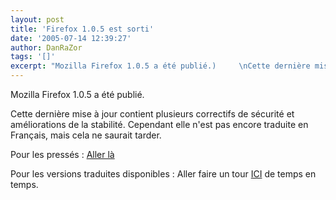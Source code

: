 ```yaml
---
layout: post
title: 'Firefox 1.0.5 est sorti'
date: '2005-07-14 12:39:27'
author: DanRaZor
tags: '[]'
excerpt: "Mozilla Firefox 1.0.5 a été publié.)     \nCette dernière mise à jour contient plusieurs correctifs de sécurité et améliorations de la stabilité.   Cependant elle n'est pas encore traduite en Français, mais cela ne saurait tarder.  \n  \nPour les pressés : [Aller là](http://www.mozilla.org/products/firefox/)  \n  \nPour les      …"
---
```


Mozilla Firefox 1.0.5 a été publié.

Cette dernière mise à jour contient plusieurs correctifs de sécurité et améliorations de la stabilité.   Cependant elle n'est pas encore traduite en Français, mais cela ne saurait tarder.

Pour les pressés : [Aller là](http://www.mozilla.org/products/firefox/)

Pour les versions traduites disponibles : Aller faire un tour [ICI](http://www.mozilla.org/products/firefox/all) de temps en temps.
